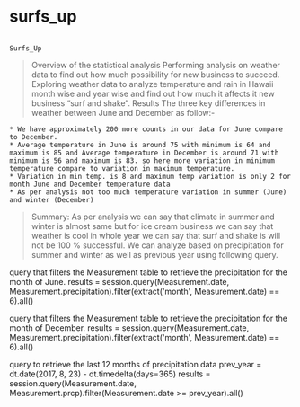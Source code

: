 # surfs_up


							                                                                                  Surfs_Up

> Overview of the statistical analysis
     Performing analysis on weather data to find out how much possibility for new business to succeed. Exploring weather data to analyze temperature and rain in Hawaii month wise and year wise and find out how much it affects it new business “surf and shake”.
> Results
  The three key differences in weather between June and December as follow:-
  
	* We have approximately 200 more counts in our data for June compare to December.
	* Average temperature in June is around 75 with minimum is 64 and maximum is 85 and Average temperature in December is around 71 with minimum is 56 and maximum is 83. so here more variation in minimum temperature compare to variation in maximum temperature.
	* Variation in min temp. is 8 and maximum temp variation is only 2 for month June and December temperature data
	* As per analysis not too much temperature variation in summer (June) and winter (December) 

>Summary:
     As per analysis we can say that climate in summer and winter is almost same but for ice cream business we can say that weather is cool in whole year we can say that surf and shake is will not be 100 % successful. 
     We can analyze based on precipitation for summer and winter as well as previous year using following query.
	
query that filters the Measurement table to retrieve the precipitation for the month of June.
results = session.query(Measurement.date, Measurement.precipitation).filter(extract('month', Measurement.date) == 6).all()

query that filters the Measurement table to retrieve the precipitation for the month of December.
results = session.query(Measurement.date, Measurement.precipitation).filter(extract('month', Measurement.date) == 6).all()

query to retrieve the last 12 months of precipitation data
prev_year = dt.date(2017, 8, 23) - dt.timedelta(days=365)
results = session.query(Measurement.date, Measurement.prcp).filter(Measurement.date >= prev_year).all()




